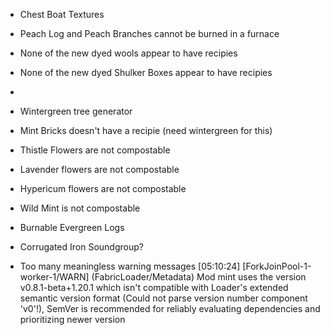 - Chest Boat Textures
- Peach Log and Peach Branches cannot be burned in a furnace

- None of the new dyed wools appear to have recipies
- None of the new dyed Shulker Boxes appear to have recipies
- 
- Wintergreen tree generator

- Mint Bricks doesn't have a recipie (need wintergreen for this)

- Thistle Flowers are not compostable
- Lavender flowers are not compostable
- Hypericum flowers are not compostable
- Wild Mint is not compostable


- Burnable Evergreen Logs
- Corrugated Iron Soundgroup?

- Too many meaningless warning messages
[05:10:24] [ForkJoinPool-1-worker-1/WARN] (FabricLoader/Metadata) Mod mint uses the version v0.8.1-beta+1.20.1 which isn't compatible with Loader's extended semantic version format (Could not parse version number component 'v0'!), SemVer is recommended for reliably evaluating dependencies and prioritizing newer version

